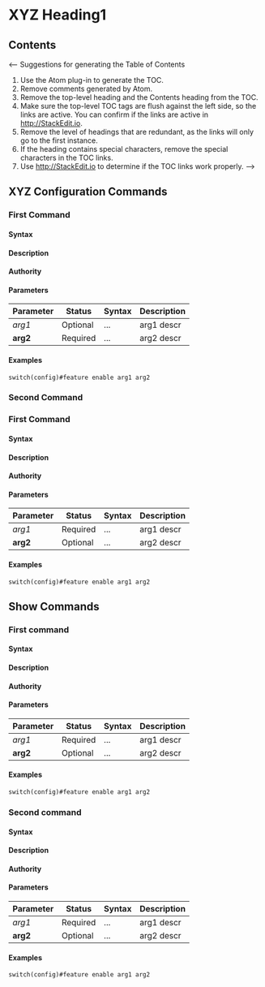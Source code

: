 <!--

Use the following guidelines for writing OPS documentation

Here are a few suggestions in regards to style and grammar:
* Use active voice. With active voice, the subject is the doer of the action. Tell the reader what
to do by using the imperative mood, for example, Press Enter to view the next screen. See https://en.wikipedia.org/wiki/Active_voice for more information about the active voice.
* Use present tense. See https://en.wikipedia.org/wiki/Present_tense for more information about using the present tense.
* Avoid the use of I or third person. Address your instructions to the user. In text, refer to the reader as you (second person) rather than as the user (third person). The exception to not using the third-person is when the documentation is for an administrator. In that case, *the user* is someone the reader interacts with, for example, teach your users how to back up their laptop.
* See https://en.wikipedia.org/wiki/Wikipedia%3aManual_of_Style for an online style guide.
* Remember to use articles (a, an, and the), see https://owl.english.purdue.edu/owl/resource/540/01/ for more information on when and how to use them.
* The title should always been in title case; however, all following headings should be in sentence case, where only the initial word is capitalized. The other words in the heading should be in lowercase letters unless they are an acronym or a proper noun.

About markdown
* See the https://github.com/adam-p/markdown-here/wiki/Markdown-Cheatsheet for additional information about markdown text.
* StackEdit automatically creates an anchor tag based off of each heading.  Spaces and other nonconforming characters are substituted by other characters in the anchor when the file is converted to HTML.

Important
* After you have added your text, remove the comments within the template. Some tools display comments and all HTML tags as text in its output.

Formatting guidelines

Diagrams:
When adding a diagram, make sure that ```ditaa is before the diagram and ``` is after the diagram, as shown in the following graphic.

```ditaa
+----+   +----+
|    +---+    |
+----+   +----+
```

Adding example commands:
When you add an example within a step, it must be indented and proceeded by only one empty line and followed by only one empty line; otherwise the numbering in the procedure will be disrupted. A correct example is shown in the following example:

1. Step 1 Description

 ```
 example here
 ```

2. Step 2 Description

Spacing:
A space must be proceeded after:
- A hash tag in the heading, as in ## My heading
- A bullet, as in – first bullet
- A number, as in 1. First step

CLI:

Use the following syntax for the command line references in the Syntax section provided below.

[] for an optional parameter
<> for a parameter to be replaced with user input
| for a choose one option

i.e
[<optional-user-input>] for an optional parameter that is an user input variable too
    e.g enable keepalive [<retries>]
    where retries is optional and takes user input (e.g a number)

[optional-literal-word] for an optional parameter that takes a literal expression
<required-user-input> for required parameter
    e.g ip address <A.B.C.D/M> [secondary]
        where <A.B.C.D/M> requires user-input (e.g IP Address and mask)
       and "secondary" is optional but it must be entered literally.

option-a | option-b for “choose a or b”
    e.g enable mode normal|fast
        where "normal" or "fast" must be entered

CLI parameter tables:

Provide information about all the parameters in the command in the following table.

| Parameter | Status| Syntax| Description |
|----------------|---------|----------|----------------|
| Parameter name | Required or Optional | Literal, Integer, Range (0-10), String of a maximum length for example | Information about the parameter |

In the parameter name use *italics* for required or **bold** for optional
In markdown, *this is italics*  and **this is bold**

For example:
| Parameter | Status | Syntax |	Description |
|-----------|----------|----------------------|
| *name* | Required | String of a maximum length of 80 characters | IP prefix-list name |
| *num* | Required | 1-4294967295 | Sequence number |
| *A.B.C.D/M* | Required | A.B.C.D/M | IPv4 prefix |
| **no** | Optional | Literal |Deletes IP prefix-list |

Each parameter in the CLI command should be described, even though it might have been described in a previous command. The content will be converted to a single topic document, and each command must stand on its own.

-->

# XYZ Heading1
<!-- Provide the name of the grouping of commands, for example, LLDP commands -->

## Contents
<--
Suggestions for generating the Table of Contents
1. Use the Atom plug-in to generate the TOC.
2. Remove comments generated by Atom.
3. Remove the top-level heading and the Contents heading from the TOC.
4. Make sure the top-level TOC tags are flush against the left side, so the links are active. You can confirm if the links are active in http://StackEdit.io.
5. Remove the level of headings that are redundant, as the links will only go to the first instance.
6. If the heading contains special characters, remove the special characters in the TOC links.
7. Use http://StackEdit.io to determine if the TOC links work properly.
-->

## XYZ Configuration Commands

### First Command

#### Syntax
<!-- For example,    command [optional parameter] <user-input> [choose|one] -->

#### Description
<!-- Provide a description of the command. -->

#### Authority
<!-- Provide who is authorized to use this command, such as Super Admin or all users. -->

#### Parameters
<!-- Provide for the parameters for the command. -->

| Parameter | Status   | Syntax         | Description                           |
|-----------|----------|----------------|---------------------------------------|
| *arg1* | Optional | ... | arg1 descr |
| **arg2** | Required | ... | arg2 descr |

#### Examples
<!--    myprogramstart -s process_xyz-->

```
switch(config)#feature enable arg1 arg2
```

### Second Command
<!--Change the value of the anchor tag above, so this command can be directly linked. -->

### First Command

#### Syntax
<!-- For example,    command [optional parameter] <user-input> [choose|one] -->

#### Description
<!-- Provide a description of the command. -->

#### Authority
<!-- Provide who is authorized to use this command, such as Super Admin or all users. -->

#### Parameters
<!-- Provide for the parameters for the command. -->

| Parameter | Status   | Syntax         | Description                           |
|-----------|----------|----------------|---------------------------------------|
| *arg1* | Required | ... | arg1 descr |
| **arg2** | Optional | ... | arg2 descr |

#### Examples
<!--    myprogramstart -s process_xyz-->

```
switch(config)#feature enable arg1 arg2
```

## Show Commands

### First command
<!--Change the value of the anchor tag above, so this command can be directly linked. -->

#### Syntax
<!--For example,    myprogramstart [option] <process_name> -->

#### Description
<!--Provide a description of the command. -->

#### Authority
<!--Provide who is authorized to use this command, such as Super Admin or all users.-->

#### Parameters
<!--Provide for the parameters for the command.-->

| Parameter | Status   | Syntax         | Description                           |
|-----------|----------|----------------|---------------------------------------|
| *arg1* | Required | ... | arg1 descr |
| **arg2** | Optional | ... | arg2 descr |

#### Examples
<!--    myprogramstart -s process_xyz-->

```
switch(config)#feature enable arg1 arg2
```

### Second command
<!--Change the value of the anchor tag above, so this command can be directly linked. -->

#### Syntax
<!--For example,    myprogramstart [option] <process_name> -->

#### Description
<!--Provide a description of the command. -->

#### Authority
<!--Provide who is authorized to use this command, such as Super Admin or all users.-->

#### Parameters
<!--Provide for the parameters for the command.-->

| Parameter | Status   | Syntax         | Description                           |
|-----------|----------|----------------|---------------------------------------|
| *arg1* | Required | ... | arg1 descr |
| **arg2** | Optional | ... | arg2 descr |

#### Examples
<!--    myprogramstart -s process_xyz-->

```
switch(config)#feature enable arg1 arg2
```
